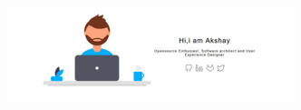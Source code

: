  <a href="https://akshay2211.github.io/" rel="akshay2211">![](https://raw.githubusercontent.com/akshay2211/akshay2211.github.io/master/img/banner.jpg)</a>

<!--
**akshay2211/akshay2211** is a ✨ _special_ ✨ repository because its `README.md` (this file) appears on your GitHub profile.

Here are some ideas to get you started:

- 🔭 I’m currently working on ...
- 🌱 I’m currently learning ...
- 👯 I’m looking to collaborate on ...
- 🤔 I’m looking for help with ...
- 💬 Ask me about ...
- 📫 How to reach me: ...
- 😄 Pronouns: ...
- ⚡ Fun fact: ...
-->
